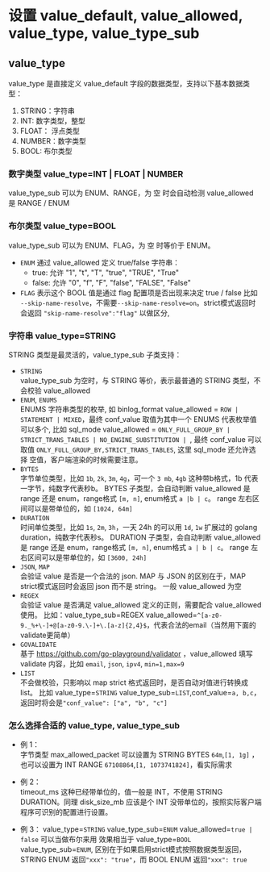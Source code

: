 # 设置 value_default, value_allowed, value_type, value_type_sub

## value_type
value_type 是直接定义 value_default 字段的数据类型，支持以下基本数据类型：
1. STRING：字符串
2. INT: 数字类型，整型
3. FLOAT： 浮点类型
4. NUMBER：数字类型
5. BOOL: 布尔类型

### 数字类型 value_type=INT | FLOAT | NUMBER
value_type_sub 可以为 ENUM、RANGE，为 空 时会自动检测 value_allowed 是 RANGE / ENUM

### 布尔类型 value_type=BOOL
value_type_sub 可以为 ENUM、FLAG，为 空 时等价于 ENUM。
 - `ENUM` 通过 value_allowed 定义 true/false 字符串：  
   - true: 允许 "1", "t", "T", "true", "TRUE", "True"
   - false: 允许 "0", "f", "F", "false", "FALSE", "False"
 - `FLAG` 表示这个 BOOL 值是通过 flag 配置项是否出现来决定 true / false
  比如 `--skip-name-resolve`，不需要`--skip-name-resolve=on`。strict模式返回时会返回 `"skip-name-resolve":"flag"` 以做区分,

### 字符串 value_type=STRING
STRING 类型是最灵活的，value_type_sub 子类支持：
 - `STRING`  
  value_type_sub 为空时，与 STRING 等价，表示最普通的 STRING 类型，不会校验 value_allowed
 - `ENUM`, `ENUMS`  
  ENUMS 字符串类型的枚举, 如 binlog_format value_allowed = `ROW | STATEMENT | MIXED`，最终 conf_value 取值为其中一个
  ENUMS 代表枚举值可以多个, 比如 sql_mode value_allowed = `ONLY_FULL_GROUP_BY | STRICT_TRANS_TABLES | NO_ENGINE_SUBSTITUTION | `, 最终 conf_value 可以取值 `ONLY_FULL_GROUP_BY,STRICT_TRANS_TABLES`, 这里 sql_mode 还允许选择 空值，客户端渲染的时候需要注意。
 - `BYTES`  
  字节单位类型，比如 `1b`, `2k`, `3m`, `4g`，可一个 `3 mb`, `4gb` 这种带b格式，1b 代表一字节，纯数字代表秒b。
  BYTES 子类型，会自动判断 value_allowed 是 range 还是 enum，range格式 `[m, n]`, enum格式 `a |b | c`。
  range 左右区间可以是带单位的，如 `[1024, 64m]`
 - `DURATION`   
   时间单位类型，比如 `1s`, `2m`, `3h`，一天 24h 的可以用 `1d`, `1w` 扩展过的 golang duration，纯数字代表秒s。
   DURATION 子类型，会自动判断 value_allowed 是 range 还是 enum，range格式 `[m, n]`, enum格式 `a | b | c`。
   range 左右区间可以是带单位的，如 `[3600, 24h]`
 - `JSON`, `MAP`  
  会验证 value 是否是一个合法的 json. MAP  与 JSON 的区别在于，MAP strict模式返回时会返回 json 而不是 string。
  一般 value_allowed 为空
 - `REGEX`   
  会验证 value 是否满足 value_allowed 定义的正则，需要配合 value_allowed使用。
  比如：value_type_sub=REGEX value_allowed=`^[a-z0-9._%+\-]+@[a-z0-9.\-]+\.[a-z]{2,4}$`，代表合法的email（当然用下面的 validate更简单）
 - `GOVALIDATE`  
   基于 https://github.com/go-playground/validator ，value_allowed 填写 validate 内容，比如 `email`, `json`, `ipv4`, `min=1,max=9`
 - `LIST`  
  不会做校验，只影响以 map strict 格式返回时，是否自动对值进行转换成 list。
  比如 value_type=`STRING` value_type_sub=`LIST`,conf_value=`a, b,c`，返回时将会是`"conf_value": ["a", "b", "c"]`
### 怎么选择合适的 value_type, value_type_sub
- 例 1：  
字节类型 max_allowed_packet 可以设置为 STRING BYTES `64m`,`[1, 1g]` ，也可以设置为 INT RANGE `67108864`,`[1, 1073741824]`，看实际需求

- 例 2：  
timeout_ms 这种已经带单位的，值一般是 INT，不使用 STRING DURATION。同理 disk_size_mb 应该是个 INT
没带单位的，按照实际客户端程序可识别的配置进行设置。

- 例 3：
value_type=`STRING` value_type_sub=`ENUM` value_allowed=`true | false` 可以当做布尔来用
效果相当于 value_type=`BOOL` value_type_sub=`ENUM`, 区别在于如果启用strict模式按照数据类型返回，STRING ENUM 返回`"xxx": "true"`，而 BOOL ENUM  返回`"xxx": true`